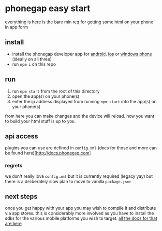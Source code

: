 # phonegap easy start

everything is here is the bare min req for getting some html on your phone in app form

## install

- install the phonegap developer app for [android](https://play.google.com/store/apps/details?id=com.adobe.phonegap.app), [ios](https://itunes.apple.com/app/id843536693) or [windows phone](http://www.windowsphone.com/en-us/store/app/phonegap-developer/5c6a2d1e-4fad-4bf8-aaf7-71380cc84fe3) (ideally on all three)
- run `npm i` on this repo

## run

1. run `npm start` from the root of this directory
2. open the app(s) on your phone(s) 
3. enter the ip address displayed from running `npm start` into the app(s) on your phone(s)

from here you can make changes and the device will reload. how you want to build your html stuff is up to you.

## api access

plugins you can use are defined in `config.xml` (docs for those and more can be found here)[http://docs.phonegap.com]

### regrets

we don't really love `config.xml` but it is currently required (legacy yay) but there is a deliberately slow plan to move to vanilla `package.json`


## next steps

once you get happy with your app you may wish to compile it and distribute via app stores. this is considerably more involved as you have to install the sdks for the various mobile platforms you wish to target. [all the docs for that are here](http://docs.phonegap.com/en/edge/guide_cli_index.md.html#The%20Command-Line%20Interface)
